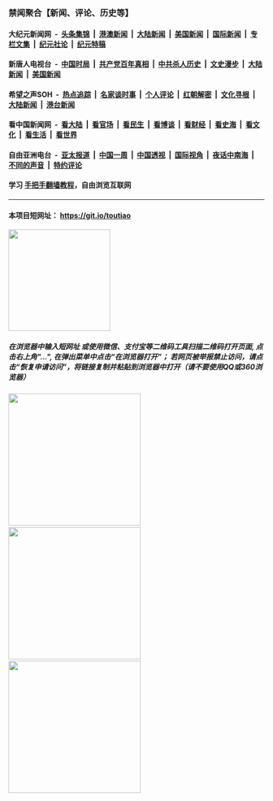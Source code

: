 ### 禁闻聚合【新闻、评论、历史等】

#### 大纪元新闻网 &nbsp;-&nbsp; [头条集锦](indexes/E头条集锦.md?t=02081344) &nbsp;|&nbsp; [港澳新闻](indexes/E港澳新闻.md?t=02081344)  &nbsp;|&nbsp; [大陆新闻](indexes/E大陆新闻.md?t=02081344) &nbsp;|&nbsp; [美国新闻](indexes/E美国新闻.md?t=02081344) &nbsp;|&nbsp; [国际新闻](indexes/E国际新闻.md?t=02081344) &nbsp;|&nbsp; [专栏文集](indexes/E专栏文集.md?t=02081344) &nbsp;|&nbsp; [纪元社论](indexes/E纪元社论.md?t=02081344) &nbsp;|&nbsp; [纪元特稿](indexes/E纪元特稿.md?t=02081344) 

#### 新唐人电视台 &nbsp;-&nbsp; [中国时局](indexes/N中国时局.md?t=02081344) &nbsp;|&nbsp; [共产党百年真相](indexes/N共产党百年真相.md?t=02081344) &nbsp;|&nbsp; [中共杀人历史](indexes/N中共杀人历史.md?t=02081344) &nbsp;|&nbsp; [文史漫步](indexes/N文史漫步.md?t=02081344) &nbsp;|&nbsp; [大陆新闻](indexes/N大陆新闻.md?t=02081344) &nbsp;|&nbsp; [美国新闻](indexes/N美国新闻.md?t=02081344)

#### 希望之声SOH &nbsp;-&nbsp; [热点追踪](indexes/H热点追踪.md?t=02081344) &nbsp;|&nbsp; [名家谈时事](indexes/H名家谈时事.md?t=02081344) &nbsp;|&nbsp; [个人评论](indexes/H个人评论.md?t=02081344)  &nbsp;|&nbsp; [红朝解密](indexes/H红朝解密.md?t=02081344) &nbsp;|&nbsp; [文化寻根](indexes/H文化寻根.md?t=02081344) &nbsp;|&nbsp; [大陆新闻](indexes/H大陆新闻.md?t=02081344) &nbsp;|&nbsp; [港台新闻](indexes/H港台新闻.md?t=02081344)

#### 看中国新闻网 &nbsp;-&nbsp; [看大陆](indexes/S看大陆.md?t=02081344) &nbsp;|&nbsp; [看官场](indexes/S看官场.md?t=02081344) &nbsp;|&nbsp; [看民生](indexes/S看民生.md?t=02081344)  &nbsp;|&nbsp; [看博谈](indexes/S看博谈.md?t=02081344) &nbsp;|&nbsp; [看财经](indexes/S看财经.md?t=02081344) &nbsp;|&nbsp; [看史海](indexes/S看史海.md?t=02081344) &nbsp;|&nbsp; [看文化](indexes/S看文化.md?t=02081344) &nbsp;|&nbsp; [看生活](indexes/S看生活.md?t=02081344) &nbsp;|&nbsp; [看世界](indexes/S看世界.md?t=02081344)

#### 自由亚洲电台 &nbsp;-&nbsp; [亚太报道](indexes/R亚太报道.md?t=02081344) &nbsp;|&nbsp; [中国一周](indexes/R中国一周.md?t=02081344) &nbsp;|&nbsp; [中国透视](indexes/R中国透视.md?t=02081344)  &nbsp;|&nbsp; [国际视角](indexes/R国际视角.md?t=02081344) &nbsp;|&nbsp; [夜话中南海](indexes/R夜话中南海.md?t=02081344) &nbsp;|&nbsp; [不同的声音](indexes/R不同的声音.md?t=02081344) &nbsp;|&nbsp; [特约评论](indexes/R特约评论.md?t=02081344)

#### 学习 [手把手翻墙教程](https://github.com/gfw-breaker/guides/wiki)，自由浏览互联网

----

#### 本项目短网址： https://git.io/toutiao
<img src="https://raw.githubusercontent.com/gfw-breaker/banned-news/master/scripts/img/qr.png" width="200px"/>  

##### 在浏览器中输入短网址 或使用微信、支付宝等二维码工具扫描二维码打开页面, 点击右上角"...", 在弹出菜单中点击“在浏览器打开”； 若网页被举报禁止访问，请点击“恢复申请访问”，将链接复制并粘贴到浏览器中打开（请不要使用QQ或360浏览器）

<img src="https://raw.githubusercontent.com/gfw-breaker/banned-news/master/scripts/img/1.png" width="260px"/> &nbsp; <img src="https://raw.githubusercontent.com/gfw-breaker/banned-news/master/scripts/img/2.png" width="260px"/> &nbsp; <img src="https://raw.githubusercontent.com/gfw-breaker/banned-news/master/scripts/img/3.png" width="260px"/>
